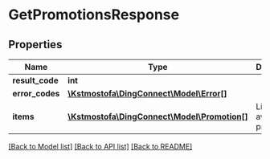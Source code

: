 # GetPromotionsResponse

## Properties
Name | Type | Description | Notes
------------ | ------------- | ------------- | -------------
**result_code** | **int** |  | 
**error_codes** | [**\Kstmostofa\DingConnect\Model\Error[]**](Error.md) |  | 
**items** | [**\Kstmostofa\DingConnect\Model\Promotion[]**](Promotion.md) | List of available promotions | 

[[Back to Model list]](../README.md#documentation-for-models) [[Back to API list]](../README.md#documentation-for-api-endpoints) [[Back to README]](../README.md)


